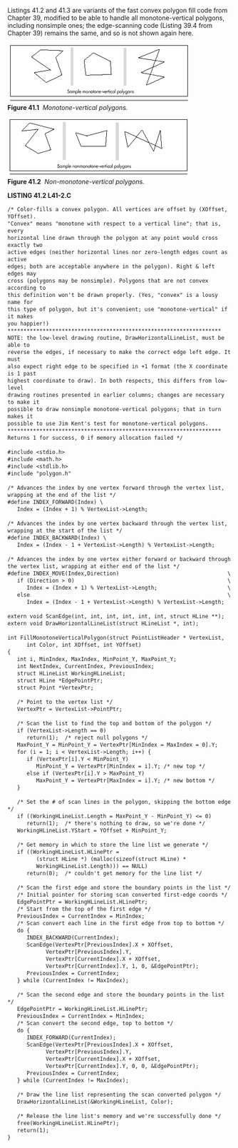 Listings 41.2 and 41.3 are variants of the fast convex polygon fill code
from Chapter 39, modified to be able to handle all monotone-vertical
polygons, including nonsimple ones; the edge-scanning code (Listing 39.4
from Chapter 39) remains the same, and so is not shown again here.

![](images/41-01.jpg)\
 **Figure 41.1**  *Monotone-vertical polygons.*

![](images/41-02.jpg)\
 **Figure 41.2**  *Non-monotone-vertical polygons.*

**LISTING 41.2 L41-2.C**

    /* Color-fills a convex polygon. All vertices are offset by (XOffset, YOffset).
    "Convex" means "monotone with respect to a vertical line"; that is, every 
    horizontal line drawn through the polygon at any point would cross exactly two 
    active edges (neither horizontal lines nor zero-length edges count as active 
    edges; both are acceptable anywhere in the polygon). Right & left edges may 
    cross (polygons may be nonsimple). Polygons that are not convex according to 
    this definition won't be drawn properly. (Yes, "convex" is a lousy name for 
    this type of polygon, but it's convenient; use "monotone-vertical" if it makes 
    you happier!)
    *******************************************************************
    NOTE: the low-level drawing routine, DrawHorizontalLineList, must be able to
    reverse the edges, if necessary to make the correct edge left edge. It must 
    also expect right edge to be specified in +1 format (the X coordinate is 1 past
    highest coordinate to draw). In both respects, this differs from low-level 
    drawing routines presented in earlier columns; changes are necessary to make it
    possible to draw nonsimple monotone-vertical polygons; that in turn makes it 
    possible to use Jim Kent's test for monotone-vertical polygons.
    *******************************************************************
    Returns 1 for success, 0 if memory allocation failed */

    #include <stdio.h>
    #include <math.h>
    #include <stdlib.h>
    #include "polygon.h"

    /* Advances the index by one vertex forward through the vertex list,
    wrapping at the end of the list */
    #define INDEX_FORWARD(Index) \
       Index = (Index + 1) % VertexList->Length;

    /* Advances the index by one vertex backward through the vertex list,
    wrapping at the start of the list */
    #define INDEX_BACKWARD(Index) \
       Index = (Index - 1 + VertexList->Length) % VertexList->Length;

    /* Advances the index by one vertex either forward or backward through
    the vertex list, wrapping at either end of the list */
    #define INDEX_MOVE(Index,Direction)                                  \
       if (Direction > 0)                                                \
          Index = (Index + 1) % VertexList->Length;                      \
       else                                                              \
          Index = (Index - 1 + VertexList->Length) % VertexList->Length;

    extern void ScanEdge(int, int, int, int, int, int, struct HLine **);
    extern void DrawHorizontalLineList(struct HLineList *, int);

    int FillMonotoneVerticalPolygon(struct PointListHeader * VertexList,
          int Color, int XOffset, int YOffset)
    {
       int i, MinIndex, MaxIndex, MinPoint_Y, MaxPoint_Y;
       int NextIndex, CurrentIndex, PreviousIndex;
       struct HLineList WorkingHLineList;
       struct HLine *EdgePointPtr;
       struct Point *VertexPtr;

       /* Point to the vertex list */
       VertexPtr = VertexList->PointPtr;

       /* Scan the list to find the top and bottom of the polygon */
       if (VertexList->Length == 0)
          return(1);  /* reject null polygons */
       MaxPoint_Y = MinPoint_Y = VertexPtr[MinIndex = MaxIndex = 0].Y;
       for (i = 1; i < VertexList->Length; i++) {
          if (VertexPtr[i].Y < MinPoint_Y)
             MinPoint_Y = VertexPtr[MinIndex = i].Y; /* new top */
          else if (VertexPtr[i].Y > MaxPoint_Y)
             MaxPoint_Y = VertexPtr[MaxIndex = i].Y; /* new bottom */
       }

       /* Set the # of scan lines in the polygon, skipping the bottom edge */
       if ((WorkingHLineList.Length = MaxPoint_Y - MinPoint_Y) <= 0)
          return(1);  /* there's nothing to draw, so we're done */
       WorkingHLineList.YStart = YOffset + MinPoint_Y;

       /* Get memory in which to store the line list we generate */
       if ((WorkingHLineList.HLinePtr =
             (struct HLine *) (malloc(sizeof(struct HLine) *
             WorkingHLineList.Length))) == NULL)
          return(0);  /* couldn't get memory for the line list */

       /* Scan the first edge and store the boundary points in the list */
       /* Initial pointer for storing scan converted first-edge coords */
       EdgePointPtr = WorkingHLineList.HLinePtr;
       /* Start from the top of the first edge */
       PreviousIndex = CurrentIndex = MinIndex;
       /* Scan convert each line in the first edge from top to bottom */
       do {
          INDEX_BACKWARD(CurrentIndex);
          ScanEdge(VertexPtr[PreviousIndex].X + XOffset,
                VertexPtr[PreviousIndex].Y,
                VertexPtr[CurrentIndex].X + XOffset,
                VertexPtr[CurrentIndex].Y, 1, 0, &EdgePointPtr);
          PreviousIndex = CurrentIndex;
       } while (CurrentIndex != MaxIndex);

       /* Scan the second edge and store the boundary points in the list */
       EdgePointPtr = WorkingHLineList.HLinePtr;
       PreviousIndex = CurrentIndex = MinIndex;
       /* Scan convert the second edge, top to bottom */
       do {
          INDEX_FORWARD(CurrentIndex);
          ScanEdge(VertexPtr[PreviousIndex].X + XOffset,
                VertexPtr[PreviousIndex].Y,
                VertexPtr[CurrentIndex].X + XOffset,
                VertexPtr[CurrentIndex].Y, 0, 0, &EdgePointPtr);
          PreviousIndex = CurrentIndex;
       } while (CurrentIndex != MaxIndex);

       /* Draw the line list representing the scan converted polygon */
       DrawHorizontalLineList(&WorkingHLineList, Color);

       /* Release the line list's memory and we're successfully done */
       free(WorkingHLineList.HLinePtr);
       return(1);
    }
